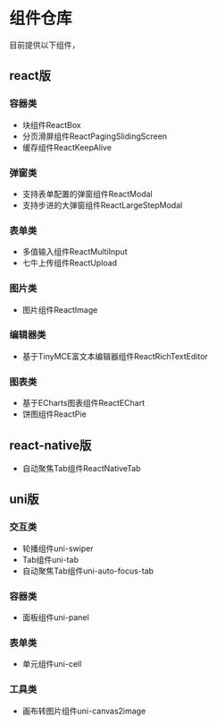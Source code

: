 # 组件仓库

目前提供以下组件，
## react版
### 容器类
- 块组件ReactBox
- 分页滑屏组件ReactPagingSlidingScreen
- 缓存组件ReactKeepAlive

### 弹窗类
- 支持表单配置的弹窗组件ReactModal
- 支持步进的大弹窗组件ReactLargeStepModal

### 表单类
- 多值输入组件ReactMultiInput
- 七牛上传组件ReactUpload

### 图片类
- 图片组件ReactImage

### 编辑器类
- 基于TinyMCE富文本编辑器组件ReactRichTextEditor

### 图表类
- 基于ECharts图表组件ReactEChart
- 饼图组件ReactPie

## react-native版
- 自动聚焦Tab组件ReactNativeTab

## uni版
### 交互类
- 轮播组件uni-swiper
- Tab组件uni-tab
- 自动聚焦Tab组件uni-auto-focus-tab

### 容器类
- 面板组件uni-panel

### 表单类
- 单元组件uni-cell

### 工具类
- 画布转图片组件uni-canvas2image


